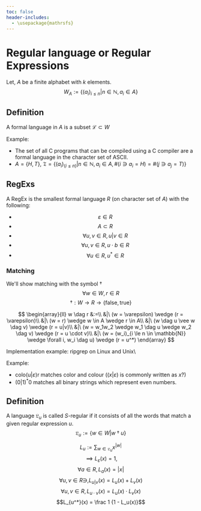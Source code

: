 ```yaml
---
toc: false
header-includes:
  - \usepackage{mathrsfs}
---
```


# Regular language or Regular Expressions

Let,
$A$ be a finite alphabet with $k$ elements.
$$W_A := \{(a_i)_{i \le n} | n \in \mathbb{N}, a_i \in A\}$$

## Definition

A formal language in $A$ is a subset $\mathscr{L} \subset W$

Example:

- The set of all C programs that can be compiled using a C compiler are a formal
  language in the character set of ASCII.
- $A = \{H, T\}$, $\mathfrak{T} = \{(a_i)_{(i \le n)} | n \in \mathbb{N},
a_i \in A, \#(i \ni a_i = H) = \#(j \ni a_j = T)\}$

## RegExs

A RegEx is the smallest formal language $R$ (on character set of $A$) with the following:

- $$\varepsilon \in R$$
- $$A \subset R$$
- $$\forall u, v \in R, u | v \in R$$
- $$\forall u, v \in R, u \cdot b \in R$$
- $$\forall u \in R, u^* \in R$$

### Matching

We'll show matching with the symbol $\dag$
$$\forall w \in W, r \in R$$
$$\dag : W \longrightarrow R \longrightarrow \{\text{false}, \text{true}\}$$

$$
\begin{array}{ll}
w \dag r &:=\\
   &|\ (w = \varepsilon) \wedge (r = \varepsilon)\\
   &|\ (w = r) \wedge w \in A \wedge r \in A\\
   &|\ (w \dag u \vee w \dag v) \wedge (r = u|v)\\
   &|\ (w = w_1w_2 \wedge w_1 \dag u \wedge w_2 \dag v) \wedge (r = u \cdot v)\\
   &|\ (w = (w_i)_{i \le n \in \mathbb{N}} \wedge \forall i, w_i \dag u)
\wedge (r = u^*)
\end{array}
$$

Implementation example: ripgrep on Linux and Unix\

Example:

- $\text{colo}(\text{u}|\varepsilon)\text{r}$ matches color and colour $((x|\varepsilon)$ is commonly written as $x?)$
- $(0|1)^*0$ matches all binary strings which represent even numbers.

## Definition

A language $\mathfrak{L}_u$ is called $S$-regular if it consists of all the words that match a given regular expression $u$.
$$\mathfrak{L}_u := \{w \in W | w \dag u\}$$

$$L_u := \sum_{w \in \mathfrak{L}_u} x^{|w|}$$
$$\implies L_\varepsilon(x) = 1, $$
$$\forall a \in R, L_a(x) = |x|$$
$$\forall u, v \in R \ni , L_{u|v}(x) = L_u(x) + L_v(x)$$
$$\forall u, v \in R, L_{u\cdot v}(x) = L_u(x) \cdot L_v(x)$$
$$L_{u^*}(x) = \frac 1 {1 - L_u(x)}$$
$$$$
